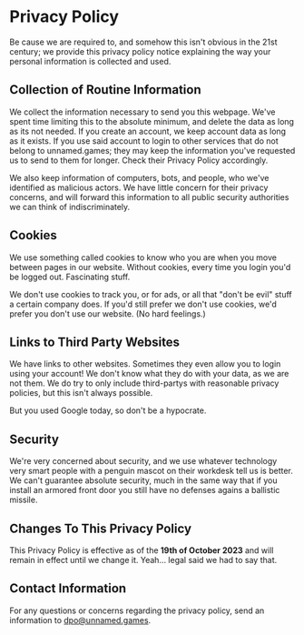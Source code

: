 # Privacy Policy

Be cause we are required to, and somehow this isn't obvious in the 21st century; we provide this privacy policy notice explaining the way your personal information is collected and used.


## Collection of Routine Information

We collect the information necessary to send you this webpage. We've spent time limiting this to the absolute minimum, and delete the data as long as its not needed. If you create an account, we keep account data as long as it exists. If you use said account to login to other services that do not belong to unnamed.games; they may keep the information you've requested us to send to them for longer. Check their Privacy Policy accordingly.

We also keep information of computers, bots, and people, who we've identified as malicious actors. We have little concern for their privacy concerns, and will forward this information to all public security authorities we can think of indiscriminately.


## Cookies

We use something called cookies to know who you are when you move between pages in our website. Without cookies, every time you login you'd be logged out. Fascinating stuff.

We don't use cookies to track you, or for ads, or all that "don't be evil" stuff a certain company does. If you'd still prefer we don't use cookies, we'd prefer you don't use our website. (No hard feelings.)


## Links to Third Party Websites

We have links to other websites. Sometimes they even allow you to login using your account! We don't know what they do with your data, as we are not them. We do try to only include third-partys with reasonable privacy policies, but this isn't always possible.

But you used Google today, so don't be a hypocrate.


## Security

We're very concerned about security, and we use whatever technology very smart people with a penguin mascot on their workdesk tell us is better. We can't guarantee absolute security, much in the same way that if you install an armored front door you still have no defenses agains a ballistic missile.


## Changes To This Privacy Policy

This Privacy Policy is effective as of the **19th of October 2023** and will remain in effect until we change it. Yeah... legal said we had to say that.


## Contact Information

For any questions or concerns regarding the privacy policy, send an information to [dpo@unnamed.games](mailto:dpo@unnamed.games).
